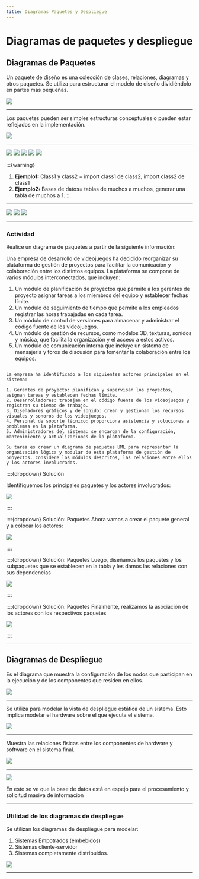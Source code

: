 ```yaml
---
title: Diagramas Paquetes y Despliegue
---
```


# Diagramas de paquetes y despliegue

## Diagramas de Paquetes

Un paquete de diseño  es una colección de clases, relaciones, diagramas y otros paquetes. Se utiliza para estructurar el modelo de diseño dividiéndolo en partes más pequeñas.


<img src="../../_static/images/Paquetes.png"/>

---

Los paquetes pueden ser simples estructuras conceptuales o pueden estar reflejados en la implementación.

<img src="../../_static/images/PaquetesImplementacion.png"/>


---

<img src="../../_static/images/PaquetesImplementacion2.png"/>

<img src="../../_static/images/PaquetesImplementacion3.png"/>

<img src="../../_static/images/PaquetesImplementacion4.png"/>

<img src="../../_static/images/PaquetesImplementacion5.png"/>

<img src="../../_static/images/PaquetesImplementacion6.png"/>

:::{warning}
1. **Ejemplo1:** Class1 y class2 = import class1 de class2, import class2 de class1
2. **Ejemplo2:** Bases de datos= tablas de muchos a muchos, generar una tabla de muchos a 1.
:::

---

<img src="../../_static/images/PaquetesImplementacion7.png"/>

<img src="../../_static/images/PaquetesImplementacion8.png"/>

<img src="../../_static/images/PaquetesImplementacion9.png"/>

---

### Actividad

Realice un diagrama de paquetes a partir de la siguiente información:

Una empresa de desarrollo de videojuegos ha decidido reorganizar su plataforma de gestión de proyectos para facilitar la comunicación y colaboración entre los distintos equipos. La plataforma se compone de varios módulos interconectados, que incluyen:

1. Un módulo de planificación de proyectos que permite a los gerentes de proyecto asignar tareas a los miembros del equipo y establecer fechas límite.
2. Un módulo de seguimiento de tiempo que permite a los empleados registrar las horas trabajadas en cada tarea.
3. Un módulo de control de versiones para almacenar y administrar el código fuente de los videojuegos.
4. Un módulo de gestión de recursos, como modelos 3D, texturas, sonidos y música, que facilita la organización y el acceso a estos activos.
5. Un módulo de comunicación interna que incluye un sistema de mensajería y foros de discusión para fomentar la colaboración entre los equipos.


```{dropdown} Solución

La empresa ha identificado a los siguientes actores principales en el sistema:

1. Gerentes de proyecto: planifican y supervisan los proyectos, asignan tareas y establecen fechas límite.
2. Desarrolladores: trabajan en el código fuente de los videojuegos y registran su tiempo de trabajo.
3. Diseñadores gráficos y de sonido: crean y gestionan los recursos visuales y sonoros de los videojuegos.
4. Personal de soporte técnico: proporciona asistencia y soluciones a problemas en la plataforma.
5. Administradores del sistema: se encargan de la configuración, mantenimiento y actualizaciones de la plataforma.

Su tarea es crear un diagrama de paquetes UML para representar la organización lógica y modular de esta plataforma de gestión de proyectos. Considere los módulos descritos, las relaciones entre ellos y los actores involucrados.
```

::::{dropdown} Solución

Identifiquemos  los principales paquetes y los actores involucrados:

<img src="../../_static/images/cuadro1.png"/>

::::

::::{dropdown} Solución: Paquetes
Ahora vamos a crear el paquete general y a colocar los actores:

<img src="../../_static/images/SolucionDiagramas1.png"/>

::::

::::{dropdown} Solución: Paquetes
Luego, diseñamos los paquetes y los subpaquetes que se establecen en la tabla y les damos las relaciones con sus dependencias

<img src="../../_static/images/SolucionDiagramas2.png"/>

::::

::::{dropdown} Solución: Paquetes
Finalmente, realizamos la asociación de los actores con los respectivos paquetes

<img src="../../_static/images/ultimasol.png"/>

::::

---

## Diagramas de Despliegue

Es el diagrama que muestra la configuración de los nodos que participan en la ejecución y de los componentes que residen en ellos.

<img src="../../_static/images/despliegue.png"/>

---

Se utiliza para modelar la vista de despliegue estática de un sistema. Esto implica modelar el hardware sobre el que ejecuta el sistema.

<img src="../../_static/images/despliegue1.png"/>

---

Muestra las relaciones físicas entre los componentes de hardware y software en el sistema final.

<img src="../../_static/images/despliegue2.png"/>

---

<img src="../../_static/images/despliegue3.png"/>

En este se ve que la base de datos está en espejo para el procesamiento y solicitud masiva de información

---

### Utilidad de los diagramas de despliegue

Se utilizan los diagramas de despliegue para modelar:

1. Sistemas Empotrados (embebidos)
2. Sistemas cliente-servidor
3. Sistemas completamente distribuidos.

<img src="../../_static/images/despliegue3.png"/>

---
